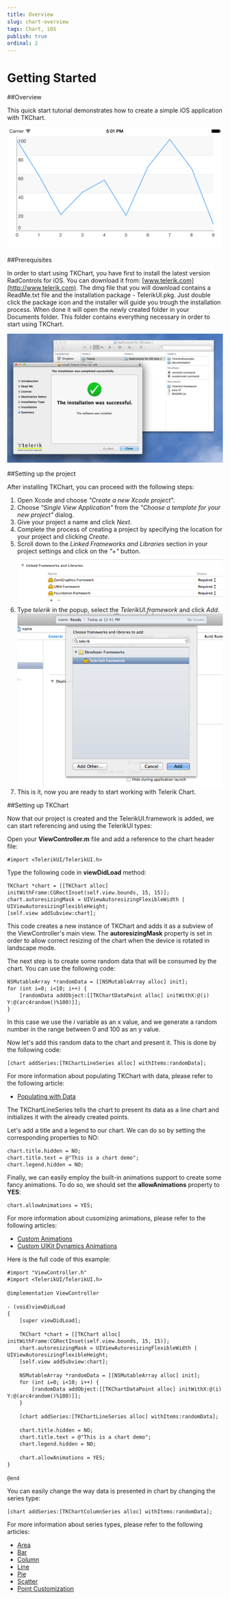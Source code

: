```yaml
---
title: Overview
slug: chart-overview
tags: Chart, iOS
publish: true
ordinal: 2
---
```


Getting Started
===============

##Overview

This quick start tutorial demonstrates how to create a simple iOS application with TKChart. 

<img src="../images/chart-overview002.png"/>

##Prerequisites

In order to start using TKChart, you have first to install the latest version RadControls for iOS. You can download it from: [www.telerik.com](http://www.telerik.com). The dmg file that you will download contains a ReadMe.txt file and the installation package - TelerikUI.pkg. Just double click the package icon and the installer will guide you trough the installation process. When done it will open the newly created folder in your Documents folder. This folder contains everything necessary in order to start using TKChart.

<img src="../images/chart-overview003.png"/>

##Setting up the project

After installing TKChart, you can proceed with the following steps:

<ol>
    <li>Open Xcode and choose <i>"Create a new Xcode project"</i>.</li>
    <li>Choose <i>"Single View Application"</i> from the <i>"Choose a template for your new project"</i> dialog.</li>
    <li>Give your project a name and click <i>Next</i>.</li>
    <li>Complete the process of creating a project by specifying the location for your project and clicking <i>Create</i>.</li>
    <li>Scroll down to the <i>Linked Frameworks and Libraries</i> section in your project settings and click on the <i>"+"</i> button. <br/>
    <img src="../images/chart-overview004.png"/></li>
    <li>Type <i>telerik</i> in the popup, select the <i>TelerikUI.framework</i> and click <i>Add</i>. <br/>
    <img src="../images/chart-overview005.png"/></li>
    <li>This is it, now you are ready to start working with Telerik Chart.</li>
</ol>

##Setting up TKChart

Now that our project is created and the TelerikUI.framework is added, we can start referencing and using the TelerikUI types:

Open your **ViewController.m** file and add a reference to the chart header file:

    #import <TelerikUI/TelerikUI.h>


Type the following code in **viewDidLoad** method:

	TKChart *chart = [[TKChart alloc] initWithFrame:CGRectInset(self.view.bounds, 15, 15)];
    chart.autoresizingMask = UIViewAutoresizingFlexibleWidth | UIViewAutoresizingFlexibleHeight;
    [self.view addSubview:chart];

This code creates a new instance of TKChart and adds it as a subview of the ViewController's main view. The **autoresizingMask** property is set in order to allow correct resizing of the chart when the device is rotated in landscape mode. 

The next step is to create some random data that will be consumed by the chart. You can use the following code:

    NSMutableArray *randomData = [[NSMutableArray alloc] init];
    for (int i=0; i<10; i++) {
        [randomData addObject:[[TKChartDataPoint alloc] initWithX:@(i) Y:@(arc4random()%100)]];
    }

In this case we use the *i* variable as an x value, and we generate a random number in the range between 0 and 100 as an y value.

Now let's add this random data to the chart and present it. This is done by the following code:

    [chart addSeries:[TKChartLineSeries alloc] withItems:randomData];

For more information about populating TKChart with data, please refer to the following article:
- [Populating with Data](chart-populatingwithdata.html)

The TKChartLineSeries tells the chart to present its data as a line chart and initializes it with the already created points. 

Let's add a title and a legend to our chart. We can do so by setting the corresponding properties to NO:

    chart.title.hidden = NO;
    chart.title.text = @"This is a chart demo";
    chart.legend.hidden = NO;

Finally, we can easily employ the built-in animations support to create some fancy animations. To do so, we should set the **allowAnimations** property to **YES**:

    chart.allowAnimations = YES;

For more information about cusomizing animations, please refer to the following articles:
- [Custom Animations](chart-animations-custom.html)
- [Custom UIKit Dynamics Animations](chart-animations-customuikitdynamics.html)

Here is the full code of this example:

	#import "ViewController.h"
	#import <TelerikUI/TelerikUI.h>

	@implementation ViewController

	- (void)viewDidLoad
	{
    	[super viewDidLoad];

    	TKChart *chart = [[TKChart alloc] initWithFrame:CGRectInset(self.view.bounds, 15, 15)];
    	chart.autoresizingMask = UIViewAutoresizingFlexibleWidth | UIViewAutoresizingFlexibleHeight;
    	[self.view addSubview:chart];
    
	    NSMutableArray *randomData = [[NSMutableArray alloc] init];
    	for (int i=0; i<10; i++) {
       		[randomData addObject:[[TKChartDataPoint alloc] initWithX:@(i) Y:@(arc4random()%100)]];
    	}
    
    	[chart addSeries:[TKChartLineSeries alloc] withItems:randomData];

        chart.title.hidden = NO;
        chart.title.text = @"This is a chart demo";
        chart.legend.hidden = NO;

        chart.allowAnimations = YES;
	}

	@end



You can easily change the way data is presented in chart by changing the series type:

	[chart addSeries:[TKChartColumnSeries alloc] withItems:randomData];

For more information about series types, please refer to the following articles:
- [Area](chart-series-area.html)
- [Bar](chart-series-bar.html)
- [Column](chart-series-column.html)
- [Line](chart-series-line.html)
- [Pie](chart-series-pie.html)
- [Scatter](chart-series-scatter.html)
- [Point Customization](chart-series-pointcustomization.html)